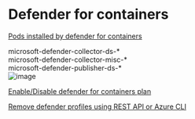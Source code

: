 # Defender for containers

[Pods installed by defender for containers](https://learn.microsoft.com/en-us/azure/defender-for-cloud/defender-for-containers-architecture?tabs=defender-for-container-arch-aks#defender-profile-component-details)

microsoft-defender-collector-ds-* <br>
microsoft-defender-collector-misc-* <br>
microsoft-defender-publisher-ds-* <br>
![image](https://user-images.githubusercontent.com/96930989/235035899-6b0e91e4-9619-4fe2-84f1-610988957bc8.png)


[Enable/Disable defender for containers plan](https://learn.microsoft.com/en-us/azure/defender-for-cloud/defender-for-containers-enable?tabs=aks-deploy-portal%2Ck8s-deploy-asc%2Ck8s-verify-asc%2Ck8s-remove-arc%2Caks-removeprofile-api&pivots=defender-for-container-aks)

[Remove defender profiles using REST API or Azure CLI](https://learn.microsoft.com/en-us/azure/defender-for-cloud/defender-for-containers-enable?tabs=aks-deploy-portal%2Ck8s-deploy-asc%2Ck8s-verify-asc%2Ck8s-remove-arc%2Ck8s-remove-cli&pivots=defender-for-container-aks#remove-the-defender-profile)

